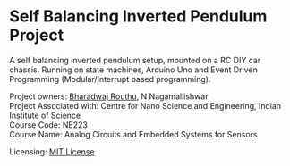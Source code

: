 # Self Balancing Inverted Pendulum Project  

A self balancing inverted pendulum setup, mounted on a RC DIY car chassis. Running on state machines, Arduino Uno and Event Driven Programming (Modular/Interrupt based programming).  
  
Project owners: [Bharadwaj Routhu](https://github.com/Bharadwaj-R), N Nagamallishwar  
Project Associated with: Centre for Nano Science and Engineering, Indian Institute of Science  
Course Code: NE223  
Course Name: Analog Circuits and Embedded Systems for Sensors  
  
Licensing: [MIT License](https://bharadwaj-routhu.mit-license.org/)  